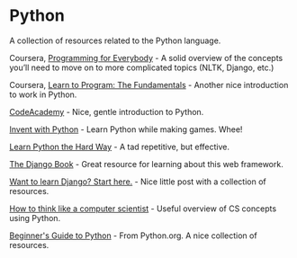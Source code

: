 # Python
A collection of resources related to the Python language.

Coursera, [Programming for Everybody](https://www.coursera.org/learn/python) - A solid overview of the concepts you’ll need to move on to more complicated topics (NLTK, Django, etc.)

Coursera, [Learn to Program: The Fundamentals](https://www.coursera.org/course/programming1) - Another nice introduction to work in Python.

[CodeAcademy](https://www.codecademy.com/learn/python) - Nice, gentle introduction to Python.

[Invent with Python](https://inventwithpython.com/) - Learn Python while making games. Whee!

[Learn Python the Hard Way](https://learnpythonthehardway.org/book/) - A tad repetitive, but effective.

[The Django Book](https://djangobook.com) - Great resource for learning about this web framework.

[Want to learn Django? Start here.](https://elweb.co/want-to-learn-django-start-here/) - Nice little post with a collection of resources.

[How to think like a computer scientist](http://openbookproject.net/thinkcs/python/english2e/) - Useful overview of CS concepts using Python.

[Beginner's Guide to Python](https://wiki.python.org/moin/BeginnersGuide) - From Python.org. A nice collection of resources.
